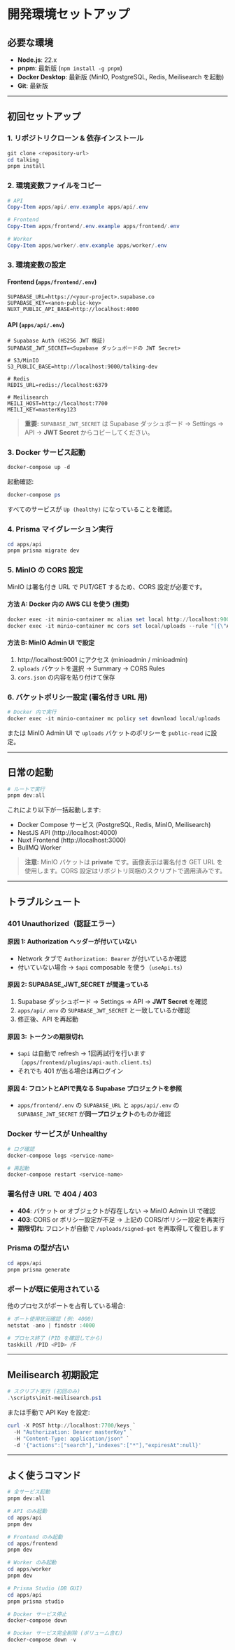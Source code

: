 # 開発環境セットアップ

## 必要な環境

- **Node.js**: 22.x
- **pnpm**: 最新版 (`npm install -g pnpm`)
- **Docker Desktop**: 最新版 (MinIO, PostgreSQL, Redis, Meilisearch を起動)
- **Git**: 最新版

---

## 初回セットアップ

### 1. リポジトリクローン & 依存インストール

```powershell
git clone <repository-url>
cd talking
pnpm install
```

### 2. 環境変数ファイルをコピー

```powershell
# API
Copy-Item apps/api/.env.example apps/api/.env

# Frontend
Copy-Item apps/frontend/.env.example apps/frontend/.env

# Worker
Copy-Item apps/worker/.env.example apps/worker/.env
```

### 3. 環境変数の設定

#### Frontend (`apps/frontend/.env`)

```env
SUPABASE_URL=https://<your-project>.supabase.co
SUPABASE_KEY=<anon-public-key>
NUXT_PUBLIC_API_BASE=http://localhost:4000
```

#### API (`apps/api/.env`)

```env
# Supabase Auth (HS256 JWT 検証)
SUPABASE_JWT_SECRET=<Supabase ダッシュボードの JWT Secret>

# S3/MinIO
S3_PUBLIC_BASE=http://localhost:9000/talking-dev

# Redis
REDIS_URL=redis://localhost:6379

# Meilisearch
MEILI_HOST=http://localhost:7700
MEILI_KEY=masterKey123
```

> **重要:** `SUPABASE_JWT_SECRET` は Supabase ダッシュボード → Settings → API → **JWT Secret** からコピーしてください。

### 3. Docker サービス起動

```powershell
docker-compose up -d
```

起動確認:

```powershell
docker-compose ps
```

すべてのサービスが `Up (healthy)` になっていることを確認。

### 4. Prisma マイグレーション実行

```powershell
cd apps/api
pnpm prisma migrate dev
```

### 5. MinIO の CORS 設定

MinIO は署名付き URL で PUT/GET するため、CORS 設定が必要です。

#### 方法 A: Docker 内の AWS CLI を使う (推奨)

```powershell
docker exec -it minio-container mc alias set local http://localhost:9000 minioadmin minioadmin
docker exec -it minio-container mc cors set local/uploads --rule "[{\"AllowedOrigins\":[\"http://localhost:3000\"],\"AllowedMethods\":[\"GET\",\"PUT\",\"POST\",\"DELETE\"],\"AllowedHeaders\":[\"*\"],\"MaxAgeSeconds\":3000}]"
```

#### 方法 B: MinIO Admin UI で設定

1. http://localhost:9001 にアクセス (minioadmin / minioadmin)
2. `uploads` バケットを選択 → Summary → CORS Rules
3. `cors.json` の内容を貼り付けて保存

### 6. バケットポリシー設定 (署名付き URL 用)

```powershell
# Docker 内で実行
docker exec -it minio-container mc policy set download local/uploads
```

または MinIO Admin UI で `uploads` バケットのポリシーを `public-read` に設定。

---

## 日常の起動

```powershell
# ルートで実行
pnpm dev:all
```

これにより以下が一括起動します:
- Docker Compose サービス (PostgreSQL, Redis, MinIO, Meilisearch)
- NestJS API (http://localhost:4000)
- Nuxt Frontend (http://localhost:3000)
- BullMQ Worker

> **注意:** MinIO バケットは **private** です。画像表示は署名付き GET URL を使用します。CORS 設定はリポジトリ同梱のスクリプトで適用済みです。

---

## トラブルシュート

### 401 Unauthorized（認証エラー）

#### 原因 1: Authorization ヘッダーが付いていない

- Network タブで `Authorization: Bearer` が付いているか確認
- 付いていない場合 → `$api` composable を使う（`useApi.ts`）

#### 原因 2: SUPABASE_JWT_SECRET が間違っている

1. Supabase ダッシュボード → Settings → API → **JWT Secret** を確認
2. `apps/api/.env` の `SUPABASE_JWT_SECRET` と一致しているか確認
3. 修正後、API を再起動

#### 原因 3: トークンの期限切れ

- `$api` は自動で refresh → 1回再試行を行います（`apps/frontend/plugins/api-auth.client.ts`）
- それでも 401 が出る場合は再ログイン

#### 原因 4: フロントとAPIで異なる Supabase プロジェクトを参照

- `apps/frontend/.env` の `SUPABASE_URL` と `apps/api/.env` の `SUPABASE_JWT_SECRET` が**同一プロジェクト**のものか確認

### Docker サービスが Unhealthy

```powershell
# ログ確認
docker-compose logs <service-name>

# 再起動
docker-compose restart <service-name>
```

### 署名付き URL で 404 / 403

- **404**: バケット or オブジェクトが存在しない → MinIO Admin UI で確認
- **403**: CORS or ポリシー設定が不足 → 上記の CORS/ポリシー設定を再実行
- **期限切れ**: フロントが自動で `/uploads/signed-get` を再取得して復旧します

### Prisma の型が古い

```powershell
cd apps/api
pnpm prisma generate
```

### ポートが既に使用されている

他のプロセスがポートを占有している場合:

```powershell
# ポート使用状況確認 (例: 4000)
netstat -ano | findstr :4000

# プロセス終了 (PID を確認してから)
taskkill /PID <PID> /F
```

---

## Meilisearch 初期設定

```powershell
# スクリプト実行 (初回のみ)
.\scripts\init-meilisearch.ps1
```

または手動で API Key を設定:

```powershell
curl -X POST http://localhost:7700/keys `
  -H "Authorization: Bearer masterKey" `
  -H "Content-Type: application/json" `
  -d '{"actions":["search"],"indexes":["*"],"expiresAt":null}'
```

---

## よく使うコマンド

```powershell
# 全サービス起動
pnpm dev:all

# API のみ起動
cd apps/api
pnpm dev

# Frontend のみ起動
cd apps/frontend
pnpm dev

# Worker のみ起動
cd apps/worker
pnpm dev

# Prisma Studio (DB GUI)
cd apps/api
pnpm prisma studio

# Docker サービス停止
docker-compose down

# Docker サービス完全削除 (ボリューム含む)
docker-compose down -v
```
